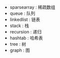 - sparsearray : 稀疏数组
- queue : 队列
- linkedlist : 链表
- stack : 栈
- recursion : 递归
- hashtab : 哈希表
- tree : 树
- graph : 图